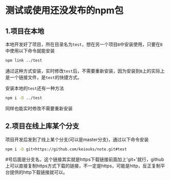 # 测试或使用还没发布的npm包

## 1.项目在本地

本地开发好了项目，所在目录名为`test`，想在另一个项目`B`中安装使用，只要在`B`中使用以下命令就能安装

```bash
npm link ../test
```

通过这种方式安装，实时修改`test`后，不需要重新安装，因为安装到`B`上的实际上是一个链接文件，是`test`的快捷方式。

安装本地的`test`还有一种方法

```bash
npm i -D ../test
```

同样也能实时修改不需要重新安装

## 2.项目在线上库某个分支

项目开发后发到了线上某个分支(可以是master分支)，通过以下命令安装

```bash
npm i -D git+https://github.com/keiouks/note.git#test
```

#号后面是分支名，这个链接其实就是https下载链接前面加上'git+'就行，github上可以直接复制https方式下载的链接，不一定是https，可能是http，反正复制平台提供的http下载链接就可以。
